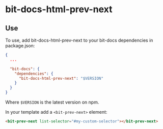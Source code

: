 # bit-docs-html-prev-next

## Use

To use, add bit-docs-html-prev-next to your bit-docs dependencies in package.json:

```json
{
  ...

  "bit-docs": {
    "dependencies": {
      "bit-docs-html-prev-next": "$VERSION"
    }
  }
}
```

Where `$VERSION` is the latest version on npm.

In your template add a `<bit-prev-next>` element:

```html
<bit-prev-next list-selector="#my-custom-selector"></bit-prev-next>
```